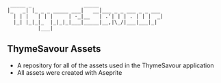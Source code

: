 ```                                             
 _____ _                 _____                     
|_   _| |_ _ _ _____ ___|   __|___ _ _ ___ _ _ ___ 
  | | |   | | |     | -_|__   | .'| | | . | | |  _|
  |_| |_|_|_  |_|_|_|___|_____|__,|\_/|___|___|_|  
          |___|                                    
``` 
## ThymeSavour Assets
* A repository for all of the assets used in the ThymeSavour application
* All assets were created with Aseprite